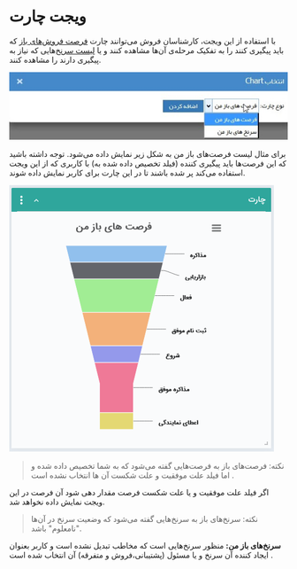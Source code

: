 # ویجت چارت  

با استفاده از این ویجت، کارشناسان فروش می‌توانند چارت [فرصت فروش‌های باز](https://github.com/1stco/PayamGostarDocs/blob/master/Help/Integrated-bank/Database/Opportunities/Opportunities.md) که باید پیگیری کنند را به تفکیک مرحله‌ی آن‌ها مشاهده کنند و یا [لیست سرنخ‌](https://github.com/1stco/PayamGostarDocs/blob/master/Help/Customer-relationship-management/My-clues/My-clues.md)هایی که نیاز به پیگیری دارند را مشاهده کنند.

![](Chart1.jpg)

برای مثال لیست فرصت‌های باز من به شکل زیر نمایش داده می‌شود. توجه داشته باشید که این فرصت‌ها باید پیگیری کننده (فیلد تخصیص داده شده به) با کاربری که از این ویجت استفاده می‌کند پر شده باشند تا در این چارت  برای کاربر نمایش داده شوند.

![](Chart.png)

> نکته: فرصت‌های باز به فرصت‌هایی گفته می‌شود که به شما تخصیص داده شده و  اما  فیلد علت موفقیت و علت شکست آن ها انتخاب نشده است .  

اگر فیلد علت موفقیت و یا علت شکست فرصت مقدار دهی شود آن فرصت در این ویجت نمایش داده نخواهد شد.

> نکته: سرنخ‌های باز به سرنخ‌هایی گفته می‌شود که وضعیت سرنخ در آن‌ها "نامعلوم" باشد.

**سرنخ‌های باز من:** منظور سرنخ‌هایی است که مخاطب تبدیل نشده است و  کاربر بعنوان ایجاد کننده آن سرنخ و یا مسئول (پشتیبانی،فروش و متفرقه) آن انتخاب شده است .

